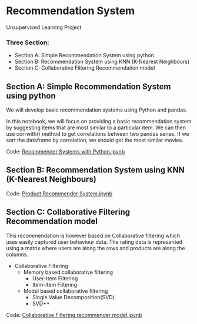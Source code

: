 # Recommendation System
Unsupervised Learning Project

### Three Section:
<ul>
  <li>Section A: Simple Recommendation System using python</li>
  <li>Section B: Recommendation System using KNN (K-Nearest Neighbours)</li>
  <li>Section C: Collaborative Filtering Recommendation model</li>
</ul>

## Section A: Simple Recommendation System using python

We will develop basic recommendation systems using Python and pandas.

In this notebook, we will focus on providing a basic recommendation system by suggesting items that are most similar to a particular item.
We can then use corrwith() method to get correlations between two pandas series. If we sort the dataframe by correlation, we should get the most similar movies.

Code: <a href="https://github.com/jithindbj16/Recommendation_System/blob/main/Recommender%20Systems%20with%20Python.ipynbh">Recommender Systems with Python.ipynb</a>

## Section B: Recommendation System using KNN (K-Nearest Neighbours)

Code: <a href="ttps://github.com/jithindbj16/Recommendation_System/blob/main/Product%20Recommender%20System.ipynb">Product Recommender System.ipynb</a>

## Section C: Collaborative Filtering Recommendation model

This recommendation is however based on Collaborative filtering which uses easily captured user behaviour data. The rating data is represented using a matrix where users are along the rows and products are along the columns.

* Collaborative Filtering
  * Memory based collaborative filtering
    * User-Item Filtering
    * Item-Item Filtering
  * Model based collaborative filtering
    * Single Value Decomposition(SVD)
    * SVD++

Code: <a href="https://github.com/jithindbj16/Recommendation_System/blob/main/Collaborative%20Filtering%20recommender%20model.ipynb">Collaborative Filtering recommender model.ipynb</a>
